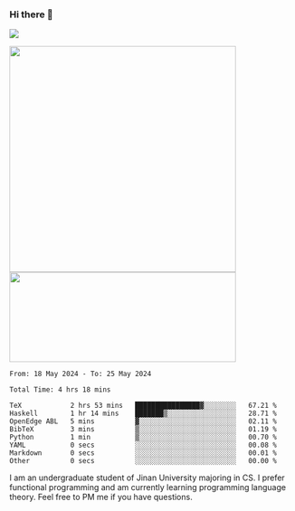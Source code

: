 ### Hi there 👋

<!--
**pe200012/pe200012** is a ✨ _special_ ✨ repository because its `README.md` (this file) appears on your GitHub profile.

Here are some ideas to get you started:

- 🔭 I’m currently working on ...
- 🌱 I’m currently learning ...
- 👯 I’m looking to collaborate on ...
- 🤔 I’m looking for help with ...
- 💬 Ask me about ...
- 📫 How to reach me: ...
- 😄 Pronouns: ...
- ⚡ Fun fact: ...
-->
![](https://www.codewars.com/users/pe200012/badges/large)
<p>
    <img width="400em" src="https://github-readme-stats-git-masterrstaa-rickstaa.vercel.app/api?username=pe200012&show_icons=true&icon_color=f44336&title_color=757de8&rank_icon=github">
    <img width="400em" height="159em" src="https://github-readme-stats-git-masterrstaa-rickstaa.vercel.app/api/top-langs/?username=pe200012&hide=html,cmake,css&title_color=757de8&layout=compact&exclude_repo=SatTS">
</p>

<!--START_SECTION:waka-->

```all_time
From: 18 May 2024 - To: 25 May 2024

Total Time: 4 hrs 18 mins

TeX            2 hrs 53 mins   ████████████████▓░░░░░░░░   67.21 %
Haskell        1 hr 14 mins    ███████▒░░░░░░░░░░░░░░░░░   28.71 %
OpenEdge ABL   5 mins          ▓░░░░░░░░░░░░░░░░░░░░░░░░   02.11 %
BibTeX         3 mins          ▒░░░░░░░░░░░░░░░░░░░░░░░░   01.19 %
Python         1 min           ▒░░░░░░░░░░░░░░░░░░░░░░░░   00.70 %
YAML           0 secs          ░░░░░░░░░░░░░░░░░░░░░░░░░   00.08 %
Markdown       0 secs          ░░░░░░░░░░░░░░░░░░░░░░░░░   00.01 %
Other          0 secs          ░░░░░░░░░░░░░░░░░░░░░░░░░   00.00 %
```

<!--END_SECTION:waka-->

I am an undergraduate student of Jinan University majoring in CS. I prefer functional programming and am currently learning programming language theory. Feel free to PM me if you have questions.
